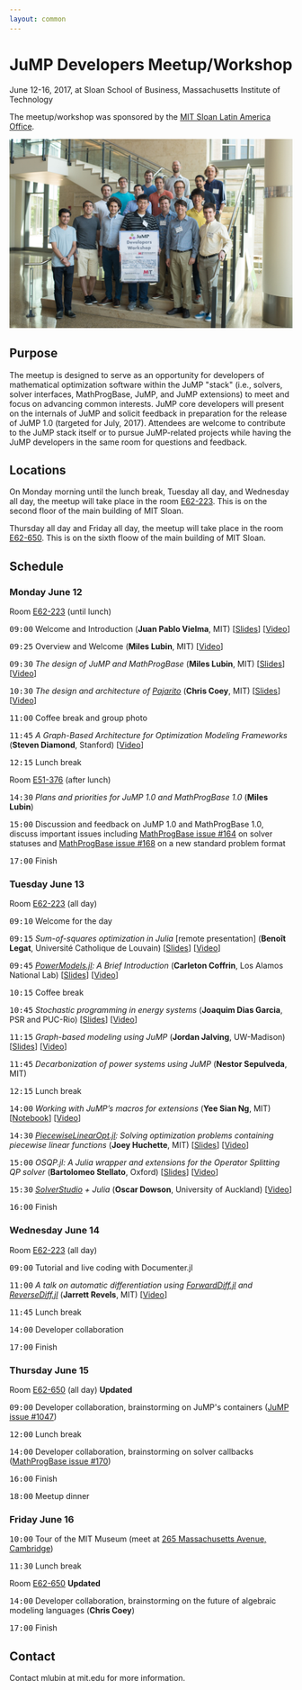 ```yaml
---
layout: common
---
```


# JuMP Developers Meetup/Workshop

June 12-16, 2017, at Sloan School of Business, Massachusetts Institute of Technology

The meetup/workshop was sponsored by the <a href="http://mitsloan.mit.edu/office-of-international-programs/mit-sloan-latin-america-office/">MIT Sloan Latin America Office</a>.

<img src="developersgroup.jpg" alt="Group Photo">

## Purpose

The meetup is designed to serve as an opportunity for developers of mathematical optimization software within the JuMP "stack" (i.e., solvers, solver interfaces, MathProgBase, JuMP, and JuMP extensions) to meet and focus on advancing common interests. JuMP core developers will present on the internals of JuMP and solicit feedback in preparation for the release of JuMP 1.0 (targeted for July, 2017). Attendees are welcome to contribute to the JuMP stack itself or to pursue JuMP-related projects while having the JuMP developers in the same room for questions and feedback.


## Locations

On Monday morning until the lunch break, Tuesday all day, and Wednesday all day, the meetup will take place
in the room <a href="http://whereis.mit.edu/?go=E62">E62-223</a>. This is on the second floor of the
main building of MIT Sloan.

Thursday all day and Friday all day, the meetup will take place in the room
<a href="http://whereis.mit.edu/?go=E52">E62-650</a>. This is on the sixth floow of the main building of MIT Sloan.


## Schedule

### Monday June 12

Room <a href="http://whereis.mit.edu/?go=E62">E62-223</a> (until lunch)

<tt>09:00</tt> Welcome and Introduction (**Juan Pablo Vielma**, MIT) [[Slides](vielma.pdf)] [[Video](https://youtu.be/esOe5saQRKY)]

<tt>09:25</tt> Overview and Welcome (**Miles Lubin**, MIT) [[Video](https://youtu.be/4jr5ij27jCw)]

<tt>09:30</tt> *The design of JuMP and MathProgBase* (**Miles Lubin**, MIT) [[Slides](lubin.pdf)] [[Video](https://youtu.be/JaA302TfI7I)]

<tt>10:30</tt> *The design and architecture of <a href="https://github.com/JuliaOpt/Pajarito.jl">Pajarito</a>* (**Chris Coey**, MIT) [[Slides](coey.pdf)] [[Video](https://youtu.be/Rh1JHvyZ38I)]

<tt>11:00</tt> Coffee break and group photo

<tt>11:45</tt> *A Graph-Based Architecture for Optimization Modeling Frameworks* (**Steven Diamond**, Stanford) [[Video](https://youtu.be/LHdlYvUBYT8)]

<tt>12:15</tt> Lunch break

Room <a href="http://whereis.mit.edu/?go=E51">E51-376</a> (after lunch)

<tt>14:30</tt> *Plans and priorities for JuMP 1.0 and MathProgBase 1.0* (**Miles Lubin**)

<tt>15:00</tt> Discussion and feedback on JuMP 1.0 and MathProgBase 1.0, discuss important issues including <a href="https://github.com/JuliaOpt/MathProgBase.jl/issues/164">MathProgBase issue #164</a> on solver statuses and <a href="https://github.com/JuliaOpt/MathProgBase.jl/issues/168">MathProgBase issue #168</a> on a new standard problem format

<tt>17:00</tt> Finish


### Tuesday June 13

Room <a href="http://whereis.mit.edu/?go=E62">E62-223</a> (all day)

<tt>09:10</tt> Welcome for the day

<tt>09:15</tt> *Sum-of-squares optimization in Julia* [remote presentation] (**Benoît Legat**, Université Catholique de Louvain) [[Slides](legat.pdf)] [[Video](https://youtu.be/kyo72yWYr54)]

<tt>09:45</tt> *<a href="https://github.com/lanl-ansi/PowerModels.jl">PowerModels.jl</a>: A Brief Introduction* (**Carleton Coffrin**, Los Alamos National Lab) [[Slides](coffrin.pdf)] [[Video](https://youtu.be/W4LOKR7B4ts)]

<tt>10:15</tt> Coffee break

<tt>10:45</tt> *Stochastic programming in energy systems* (**Joaquim Dias Garcia**, PSR and PUC-Rio) [[Slides](dias.pdf)] [[Video](https://youtu.be/HwOOww8vwyA)]

<tt>11:15</tt> *Graph-based modeling using JuMP* (**Jordan Jalving**, UW-Madison) [[Slides](jalving.pdf)] [[Video](https://youtu.be/t7-c0NG3Mwg)]

<tt>11:45</tt> *Decarbonization of power systems using JuMP* (**Nestor Sepulveda**, MIT)

<tt>12:15</tt> Lunch break

<tt>14:00</tt> *Working with JuMP’s macros for extensions* (**Yee Sian Ng**, MIT) [[Notebook](http://nbviewer.jupyter.org/url/www.juliaopt.org/developersmeetup/ng.ipynb)] [[Video](https://youtu.be/u8CL5hShoEE)]

<tt>14:30</tt> *<a href="https://github.com/joehuchette/PiecewiseLinearOpt.jl">PiecewiseLinearOpt.jl</a>: Solving optimization problems containing piecewise linear functions* (**Joey Huchette**, MIT) [[Slides](huchette.pdf)] [[Video](https://youtu.be/yiWx52yVVzM)]

<tt>15:00</tt> *OSQP.jl: A Julia wrapper and extensions for the Operator Splitting QP solver* (**Bartolomeo Stellato**, Oxford) [[Slides](stellato.pdf)] [[Video](https://youtu.be/k6yJHw0CzeA)]

<tt>15:30</tt> *<a href="https://solverstudio.org/">SolverStudio</a> + Julia* (**Oscar Dowson**, University of Auckland) [[Video](https://youtu.be/IJB2308IA2Q)]

<tt>16:00</tt> Finish


### Wednesday June 14

Room <a href="http://whereis.mit.edu/?go=E62">E62-223</a> (all day)

<tt>09:00</tt> Tutorial and live coding with Documenter.jl

<tt>11:00</tt> *A talk on automatic differentiation using <a href="https://github.com/JuliaDiff/ForwardDiff.jl">ForwardDiff.jl</a> and <a href="https://github.com/JuliaDiff/ReverseDiff.jl">ReverseDiff.jl</a>* (**Jarrett Revels**, MIT) [[Video](https://youtu.be/xtZ0_0DP_GI)]

<tt>11:45</tt> Lunch break

<tt>14:00</tt> Developer collaboration

<tt>17:00</tt> Finish


### Thursday June 15

Room <a href="http://whereis.mit.edu/?go=E62">E62-650</a> (all day) **Updated**

<tt>09:00</tt> Developer collaboration, brainstorming on JuMP's containers (<a href="https://github.com/JuliaOpt/JuMP.jl/issues/1047">JuMP issue #1047</a>)

<tt>12:00</tt> Lunch break

<tt>14:00</tt> Developer collaboration, brainstorming on solver callbacks (<a href="https://github.com/JuliaOpt/MathProgBase.jl/issues/170">MathProgBase issue #170</a>)

<tt>16:00</tt> Finish

<tt>18:00</tt> Meetup dinner


### Friday June 16

<tt>10:00</tt> Tour of the MIT Museum (meet at <a href="https://goo.gl/maps/Ea3877tcMZ42">265 Massachusetts Avenue, Cambridge</a>)

<tt>11:30</tt> Lunch break

Room <a href="http://whereis.mit.edu/?go=E62">E62-650</a> **Updated**

<tt>14:00</tt> Developer collaboration, brainstorming on the future of algebraic modeling languages (**Chris Coey**)

<tt>17:00</tt> Finish


## Contact

Contact mlubin at mit.edu for more information.
